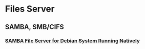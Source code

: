 # Files Server

## SAMBA, SMB/CIFS

### [SAMBA File Server for Debian System Running Natively](/os/debian/native/samba/)
